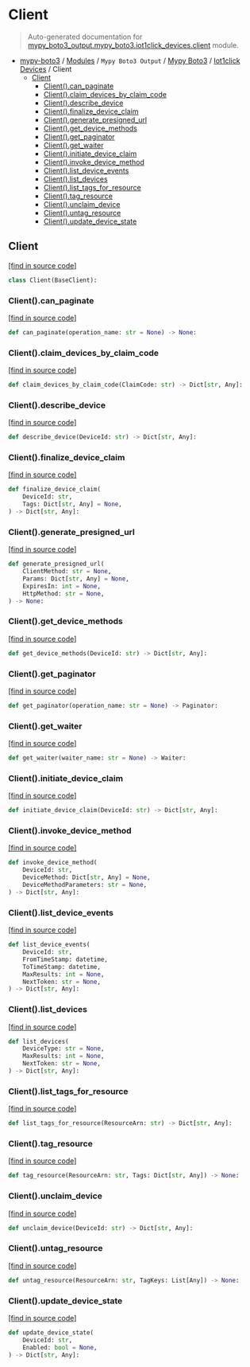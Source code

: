 # Client

> Auto-generated documentation for [mypy_boto3_output.mypy_boto3.iot1click_devices.client](https://github.com/vemel/mypy_boto3/blob/master/mypy_boto3_output/mypy_boto3/iot1click_devices/client.py) module.

- [mypy-boto3](../../../README.md#mypy_boto3) / [Modules](../../../MODULES.md#mypy-boto3-modules) / `Mypy Boto3 Output` / [Mypy Boto3](../index.md#mypy-boto3) / [Iot1click Devices](index.md#iot1click-devices) / Client
    - [Client](#client)
        - [Client().can_paginate](#clientcan_paginate)
        - [Client().claim_devices_by_claim_code](#clientclaim_devices_by_claim_code)
        - [Client().describe_device](#clientdescribe_device)
        - [Client().finalize_device_claim](#clientfinalize_device_claim)
        - [Client().generate_presigned_url](#clientgenerate_presigned_url)
        - [Client().get_device_methods](#clientget_device_methods)
        - [Client().get_paginator](#clientget_paginator)
        - [Client().get_waiter](#clientget_waiter)
        - [Client().initiate_device_claim](#clientinitiate_device_claim)
        - [Client().invoke_device_method](#clientinvoke_device_method)
        - [Client().list_device_events](#clientlist_device_events)
        - [Client().list_devices](#clientlist_devices)
        - [Client().list_tags_for_resource](#clientlist_tags_for_resource)
        - [Client().tag_resource](#clienttag_resource)
        - [Client().unclaim_device](#clientunclaim_device)
        - [Client().untag_resource](#clientuntag_resource)
        - [Client().update_device_state](#clientupdate_device_state)

## Client

[[find in source code]](https://github.com/vemel/mypy_boto3/blob/master/mypy_boto3_output/mypy_boto3/iot1click_devices/client.py#L13)

```python
class Client(BaseClient):
```

### Client().can_paginate

[[find in source code]](https://github.com/vemel/mypy_boto3/blob/master/mypy_boto3_output/mypy_boto3/iot1click_devices/client.py#L16)

```python
def can_paginate(operation_name: str = None) -> None:
```

### Client().claim_devices_by_claim_code

[[find in source code]](https://github.com/vemel/mypy_boto3/blob/master/mypy_boto3_output/mypy_boto3/iot1click_devices/client.py#L20)

```python
def claim_devices_by_claim_code(ClaimCode: str) -> Dict[str, Any]:
```

### Client().describe_device

[[find in source code]](https://github.com/vemel/mypy_boto3/blob/master/mypy_boto3_output/mypy_boto3/iot1click_devices/client.py#L24)

```python
def describe_device(DeviceId: str) -> Dict[str, Any]:
```

### Client().finalize_device_claim

[[find in source code]](https://github.com/vemel/mypy_boto3/blob/master/mypy_boto3_output/mypy_boto3/iot1click_devices/client.py#L28)

```python
def finalize_device_claim(
    DeviceId: str,
    Tags: Dict[str, Any] = None,
) -> Dict[str, Any]:
```

### Client().generate_presigned_url

[[find in source code]](https://github.com/vemel/mypy_boto3/blob/master/mypy_boto3_output/mypy_boto3/iot1click_devices/client.py#L34)

```python
def generate_presigned_url(
    ClientMethod: str = None,
    Params: Dict[str, Any] = None,
    ExpiresIn: int = None,
    HttpMethod: str = None,
) -> None:
```

### Client().get_device_methods

[[find in source code]](https://github.com/vemel/mypy_boto3/blob/master/mypy_boto3_output/mypy_boto3/iot1click_devices/client.py#L44)

```python
def get_device_methods(DeviceId: str) -> Dict[str, Any]:
```

### Client().get_paginator

[[find in source code]](https://github.com/vemel/mypy_boto3/blob/master/mypy_boto3_output/mypy_boto3/iot1click_devices/client.py#L48)

```python
def get_paginator(operation_name: str = None) -> Paginator:
```

### Client().get_waiter

[[find in source code]](https://github.com/vemel/mypy_boto3/blob/master/mypy_boto3_output/mypy_boto3/iot1click_devices/client.py#L52)

```python
def get_waiter(waiter_name: str = None) -> Waiter:
```

### Client().initiate_device_claim

[[find in source code]](https://github.com/vemel/mypy_boto3/blob/master/mypy_boto3_output/mypy_boto3/iot1click_devices/client.py#L56)

```python
def initiate_device_claim(DeviceId: str) -> Dict[str, Any]:
```

### Client().invoke_device_method

[[find in source code]](https://github.com/vemel/mypy_boto3/blob/master/mypy_boto3_output/mypy_boto3/iot1click_devices/client.py#L60)

```python
def invoke_device_method(
    DeviceId: str,
    DeviceMethod: Dict[str, Any] = None,
    DeviceMethodParameters: str = None,
) -> Dict[str, Any]:
```

### Client().list_device_events

[[find in source code]](https://github.com/vemel/mypy_boto3/blob/master/mypy_boto3_output/mypy_boto3/iot1click_devices/client.py#L69)

```python
def list_device_events(
    DeviceId: str,
    FromTimeStamp: datetime,
    ToTimeStamp: datetime,
    MaxResults: int = None,
    NextToken: str = None,
) -> Dict[str, Any]:
```

### Client().list_devices

[[find in source code]](https://github.com/vemel/mypy_boto3/blob/master/mypy_boto3_output/mypy_boto3/iot1click_devices/client.py#L80)

```python
def list_devices(
    DeviceType: str = None,
    MaxResults: int = None,
    NextToken: str = None,
) -> Dict[str, Any]:
```

### Client().list_tags_for_resource

[[find in source code]](https://github.com/vemel/mypy_boto3/blob/master/mypy_boto3_output/mypy_boto3/iot1click_devices/client.py#L86)

```python
def list_tags_for_resource(ResourceArn: str) -> Dict[str, Any]:
```

### Client().tag_resource

[[find in source code]](https://github.com/vemel/mypy_boto3/blob/master/mypy_boto3_output/mypy_boto3/iot1click_devices/client.py#L90)

```python
def tag_resource(ResourceArn: str, Tags: Dict[str, Any]) -> None:
```

### Client().unclaim_device

[[find in source code]](https://github.com/vemel/mypy_boto3/blob/master/mypy_boto3_output/mypy_boto3/iot1click_devices/client.py#L94)

```python
def unclaim_device(DeviceId: str) -> Dict[str, Any]:
```

### Client().untag_resource

[[find in source code]](https://github.com/vemel/mypy_boto3/blob/master/mypy_boto3_output/mypy_boto3/iot1click_devices/client.py#L98)

```python
def untag_resource(ResourceArn: str, TagKeys: List[Any]) -> None:
```

### Client().update_device_state

[[find in source code]](https://github.com/vemel/mypy_boto3/blob/master/mypy_boto3_output/mypy_boto3/iot1click_devices/client.py#L102)

```python
def update_device_state(
    DeviceId: str,
    Enabled: bool = None,
) -> Dict[str, Any]:
```
